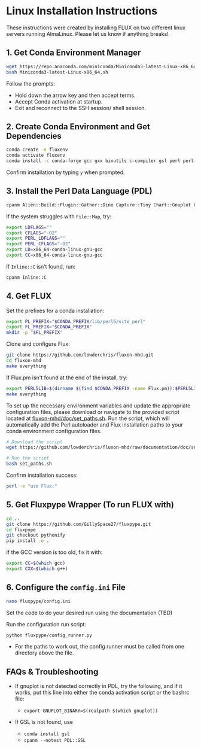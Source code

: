# Linux Installation Instructions

These instructions were created by installing FLUX on two different linux servers running AlmaLinux. Please let us know if anything breaks!

## 1. Get Conda Environment Manager

```sh
wget https://repo.anaconda.com/miniconda/Miniconda3-latest-Linux-x86_64.sh
bash Miniconda3-latest-Linux-x86_64.sh
```

Follow the prompts:
- Hold down the arrow key and then accept terms.
- Accept Conda activation at startup.
- Exit and reconnect to the SSH session/ shell session.

## 2. Create Conda Environment and Get Dependencies

```sh
conda create -n fluxenv
conda activate fluxenv
conda install -c conda-forge gcc gxx binutils c-compiler gsl perl perl-app-cpanminus perl-extutils-makemaker make cmake automake autoconf libtool m4 patch libxcrypt gnuplot cairo pango qt pfsspy sqlite
```

Confirm installation by typing `y` when prompted.

## 3. Install the Perl Data Language (PDL)

```sh
cpanm Alien::Build::Plugin::Gather::Dino Capture::Tiny Chart::Gnuplot Config::IniFiles Devel::CheckLib File::HomeDir File::Map File::ShareDir File::ShareDir::Install File::Which Inline Inline::C Inline::Python List::MoreUtils Math::GSL Math::GSL::Alien Math::Interpolate Math::Interpolator Math::RungeKutta Moo::Role Net::SSLeay PDL PDL::GSL PDL::GSL::INTEG PDL::Graphics::Gnuplot PDL::Graphics::Simple Parallel::ForkManager Term::ReadKey Test::Builder Text::CSV local::lib
```

If the system struggles with `File::Map`, try:

```sh
export LDFLAGS=""
export CFLAGS="-O2"
export PERL_LDFLAGS=""
export PERL_CFLAGS="-O2"
export LD=x86_64-conda-linux-gnu-gcc
export CC=x86_64-conda-linux-gnu-gcc
```

If `Inline::C` isn’t found, run:

```sh
cpanm Inline::C
```

## 4. Get FLUX

Set the prefixes for a conda installation:

```sh
export PL_PREFIX="$CONDA_PREFIX/lib/perl5/site_perl"
export FL_PREFIX="$CONDA_PREFIX"
mkdir -p "$FL_PREFIX"
```

Clone and configure Flux:

```sh
git clone https://github.com/lowderchris/fluxon-mhd.git
cd fluxon-mhd
make everything
```

If Flux.pm isn't found at the end of the install, try:

```sh
export PERL5LIB=$(dirname $(find $CONDA_PREFIX -name Flux.pm)):$PERL5LIB
make everything
```
To set up the necessary environment variables and update the appropriate configuration files, please download or navigate to the provided script located at [fluxon-mhd/doc/set_paths.sh](https://github.com/lowderchris/fluxon-mhd/blob/documentation/doc/set_paths.sh). Run the script, which will automatically add the Perl autoloader and Flux installation paths to your conda environment configuration files.

```sh
# Download the script
wget https://github.com/lowderchris/fluxon-mhd/raw/documentation/doc/set_paths.sh

# Run the script
bash set_paths.sh
```

Confirm installation success:

```sh
perl -e "use Flux;"
```

## 5. Get Fluxpype Wrapper (To run FLUX with)

```sh
cd ..
git clone https://github.com/GillySpace27/fluxpype.git
cd fluxpype
git checkout pythonify
pip install -e .
```

If the GCC version is too old, fix it with:

```sh
export CC=$(which gcc)
export CXX=$(which g++)
```

## 6. Configure the `config.ini` File

```sh
nano fluxpype/config.ini
```

Set the code to do your desired run using the documentation (TBD)

Run the configuration run script:

```sh
python fluxpype/config_runner.py
```
- For the paths to work out, the config runner must be called from one directory above the file.


## FAQs & Troubleshooting
- If gnuplot is not detected correctly in PDL, try the following, and if it works, put this line into either the conda activation script or the bashrc file:
    - ```export GNUPLOT_BINARY=$(realpath $(which gnuplot))```

- If GSL is not found, use
    - ```conda install gsl```
    - ```cpanm --notest PDL::GSL```

